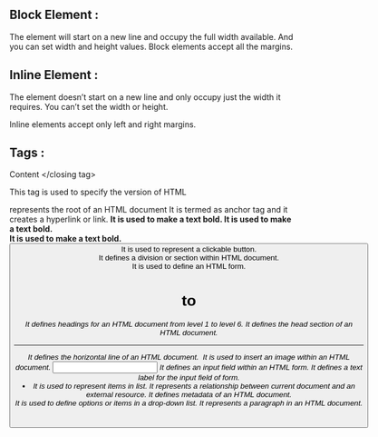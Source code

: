 ## Block Element :
The element will start on a new line and occupy the full width available. And you can set width and height values.
Block elements accept all the margins.
## Inline Element :
The element doesn’t start on a new line and only occupy just the width it requires. You can’t set the width or height.

Inline elements accept only left and right margins.
## Tags :
 <opening tag> Content </closing tag>

<!DOCTYPE>
This tag is used to specify the version of HTML
 <html>
 represents the root of an HTML document
 <a>
 It is termed as anchor tag and it creates a hyperlink or link.
 <b>
  It is used to make a text bold.
 <body>
  It is used to make a text bold.
 <br>
 It is used to make a text bold.
 <button>
  It is used to represent a clickable button.
 <div>
 It defines a division or section within HTML document.
 <form>
 It is used to define an HTML form.
 <h1> to <h6>
 It defines headings for an HTML document from level 1 to level 6.
 <head>
  It defines the head section of an HTML document.
 <hr>
  It defines the horizontal line of an HTML document.
 <img>
  It is used to insert an image within an HTML document.
 <input>
  It defines an input field within an HTML form.
 <label>
  It defines a text label for the input field of form.
 <li>
  It is used to represent items in list.
 <link>
  It represents a relationship between current document and an external resource.
 <meta>
  It defines metadata of an HTML document.
 <option>
  It is used to define options or items in a drop-down list.
 <p>
  It represents a paragraph in an HTML document.
 <script>
  It is used to declare the JavaScript within HTML document.
 <select>
  It represents a control which provides a menu of options.
 <small>
  It is used to make text font one size smaller than document?s base font size.
 <span>
  It is used for styling and grouping inline.
 <style>
  It is used to contain style information for an HTML document


## List  :
- There are two types of list in HTML :1-Ordered list(OL)
  2-Unorder list(UL)
- 
<ol>
 <li>Item 1</li>
 <li>Item 2</li>
 </ol>
 - Unorder list:
 ## Tables:
 <th>- table head
 <tr>- table row
 <td>- table data
 - syntax:
 
 <table>
 <tr>
 <th>column 1</th>
 <th>column 2</th>
 ## Task-1:
 Create a simple HTML page with hte following elements :
 -A heading tag contais haeding.
 - Sub heading.
 - An image of yours.
 - Link to visit another website(eg:wikipedia.org)
 - Make a MCQ question format.
 - Add your friend list in Un-order list
 - Make a table of data (name,age,city,gender,college)